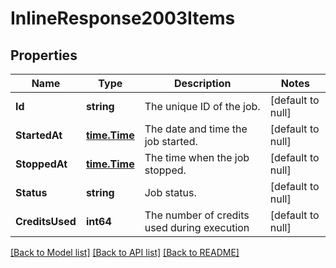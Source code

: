# InlineResponse2003Items

## Properties
Name | Type | Description | Notes
------------ | ------------- | ------------- | -------------
**Id** | **string** | The unique ID of the job. | [default to null]
**StartedAt** | [**time.Time**](time.Time.md) | The date and time the job started. | [default to null]
**StoppedAt** | [**time.Time**](time.Time.md) | The time when the job stopped. | [default to null]
**Status** | **string** | Job status. | [default to null]
**CreditsUsed** | **int64** | The number of credits used during execution | [default to null]

[[Back to Model list]](../README.md#documentation-for-models) [[Back to API list]](../README.md#documentation-for-api-endpoints) [[Back to README]](../README.md)


